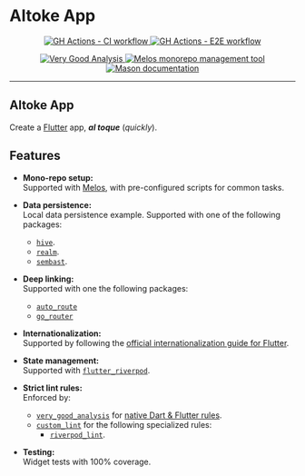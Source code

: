 # Altoke App

<!-- [github_actions_workflow_ci_badge]: https://github.com/mrverdant13/altoke_app/actions/workflows/ci.yaml/badge.svg -->
<!-- [github_actions_workflow_ci_link]: https://github.com/mrverdant13/altoke_app/actions/workflows/ci.yaml -->
<!-- [github_actions_workflow_e2e_badge]: https://github.com/mrverdant13/altoke_app/actions/workflows/e2e.yaml/badge.svg -->
<!-- [github_actions_workflow_e2e_link]: https://github.com/mrverdant13/altoke_app/actions/workflows/e2e.yaml -->


<p align="center">
  <p align="center">
    <a href="https://github.com/mrverdant13/altoke_app/actions/workflows/ci.yaml">
      <img
        src="https://github.com/mrverdant13/altoke_app/actions/workflows/ci.yaml/badge.svg"
        alt="GH Actions - CI workflow"
      />
    </a>
    <a href="https://github.com/mrverdant13/altoke_app/actions/workflows/e2e.yaml">
      <img
        src="https://github.com/mrverdant13/altoke_app/actions/workflows/e2e.yaml/badge.svg"
        alt="GH Actions - E2E workflow"
      />
    </a>
  </p>
  <p align="center">
    <a href="https://pub.dev/packages/very_good_analysis">
      <img
        src="https://img.shields.io/badge/style-very_good_analysis-B22C89.svg"
        alt="Very Good Analysis"
      />
    </a>
    <a href="https://melos.invertase.dev/">
      <img
        src="https://img.shields.io/badge/maintained%20with-melos-f700ff.svg"
        alt="Melos monorepo management tool"
      />
    </a>
    <a href="https://docs.brickhub.dev/">
      <img
        src="https://img.shields.io/endpoint?url=https%3A%2F%2Ftinyurl.com%2Fmason-badge"
        alt="Mason documentation"
      />
    </a>
  </p>
</p>

---

## Altoke App

Create a [Flutter][flutter_web_link] app, **_al toque_** (_quickly_).

## Features

- **Mono-repo setup:**\
  Supported with [Melos][docs_melos_link], with pre-configured scripts for common tasks.

- **Data persistence:**\
  Local data persistence example. Supported with one of the following packages:
    - [`hive`][pub_package_hive].
    - [`realm`][pub_package_realm].
    - [`sembast`][pub_package_sembast].

- **Deep linking:**\
  Supported with one the following packages:
  - [`auto_route`][pub_package_auto_route]
  - [`go_router`][pub_package_go_router]

- **Internationalization:**\
  Supported by following the [official internationalization guide for Flutter][flutter_docs_internationalization_link].

- **State management:**\
  Supported with [`flutter_riverpod`][pub_package_flutter_riverpod].

- **Strict lint rules:**\
  Enforced by:
  - [`very_good_analysis`][pub_package_very_good_analysis] for [native Dart & Flutter rules][dart_and_flutter_linter_rules_link].
  - [`custom_lint`][pub_package_custom_lint] for the following specialized rules:
    - [`riverpod_lint`][pub_package_riverpod_lint].

- **Testing:**\
  Widget tests with 100% coverage.

<!-- LINKS -->

[dart_and_flutter_linter_rules_link]: https://dart.dev/tools/linter-rules
[docs_melos_link]: https://melos.invertase.dev/
[flutter_docs_internationalization_link]: https://docs.flutter.dev/ui/accessibility-and-localization/internationalization
[flutter_web_link]: https://flutter.dev/
[pub_package_auto_route]: https://pub.dev/packages/auto_route
[pub_package_custom_lint]: https://pub.dev/packages/custom_lint
[pub_package_flutter_riverpod]: https://pub.dev/packages/flutter_riverpod
[pub_package_go_router]: https://pub.dev/packages/go_router
[pub_package_hive]: https://pub.dev/packages/hive
[pub_package_realm]: https://pub.dev/packages/realm
[pub_package_riverpod_lint]: https://pub.dev/packages/riverpod_lint
[pub_package_sembast]: https://pub.dev/packages/sembast
[pub_package_very_good_analysis]: https://pub.dev/packages/very_good_analysis
